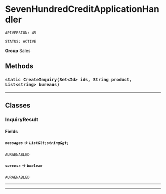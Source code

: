 # SevenHundredCreditApplicationHandler

`APIVERSION: 45`

`STATUS: ACTIVE`



**Group** Sales

## Methods
### `static CreateInquiry(Set<Id> ids, String product, List<string> bureaus)`
---
## Classes
### InquiryResult
#### Fields

##### `messages` → `List&lt;string&gt;`

`AURAENABLED` 

##### `success` → `boolean`

`AURAENABLED` 

---

---
